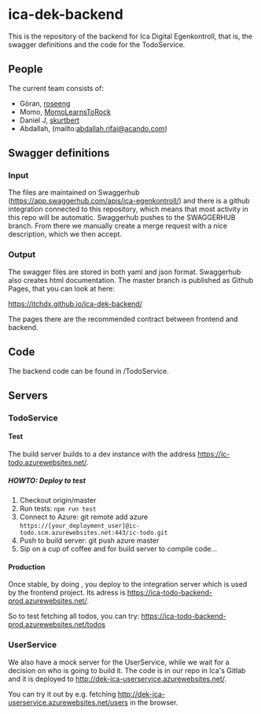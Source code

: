 # ica-dek-backend

This is the repository of the backend for Ica Digital Egenkontroll, that is, the swagger definitions and the code for the TodoService.

## People

The current team consists of: 
* Göran, [roseeng](https://github.com/roseeng)
* Momo, [MomoLearnsToRock](https://github.com/momolearnstorock)
* Daniel J, [skurtbert](https://github.com/skurtbert)
* Abdallah, (mailto:abdallah.rifai@acando.com)

## Swagger definitions
### Input

The files are maintained on Swaggerhub (https://app.swaggerhub.com/apis/ica-egenkontroll/) and there is a github integration
connected to this repository, which means that most activity in this repo will be automatic. Swaggerhub pushes to the SWAGGERHUB branch. From there we manually create a merge request with a nice description, which we then accept.

### Output

The swagger files are stored in both yaml and json format.
Swaggerhub also creates html documentation. The master branch is published as Github Pages, that you can look at here:

https://itchdx.github.io/ica-dek-backend/

The pages there are the recommended contract between frontend and backend.

## Code

The backend code can be found in /TodoService. 

## Servers

### TodoService

#### Test
The build server builds to a dev instance with the address https://ic-todo.azurewebsites.net/.

##### HOWTO: Deploy to test
1. Checkout origin/master
2. Run tests: `npm run test`
2. Connect to Azure: git remote add azure `https://[your_deployment_user]@ic-todo.scm.azurewebsites.net:443/ic-todo.git`
3. Push to build server: git push azure master
4. Sip on a cup of coffee and for build server to compile code...

#### Production
Once stable, by doing <insert description  here>, you deploy to the integration server which is used by the frontend project. Its adress is https://ica-todo-backend-prod.azurewebsites.net/.
  
So to test fetching all todos, you can try: https://ica-todo-backend-prod.azurewebsites.net/todos

### UserService

We also have a mock server for the UserService, while we wait for a decision on who is going to build it.
The code is in our repo in Ica's Gitlab and it is deployed to http://dek-ica-userservice.azurewebsites.net/.

You can try it out by e.g. fetching http://dek-ica-userservice.azurewebsites.net/users in the browser.



